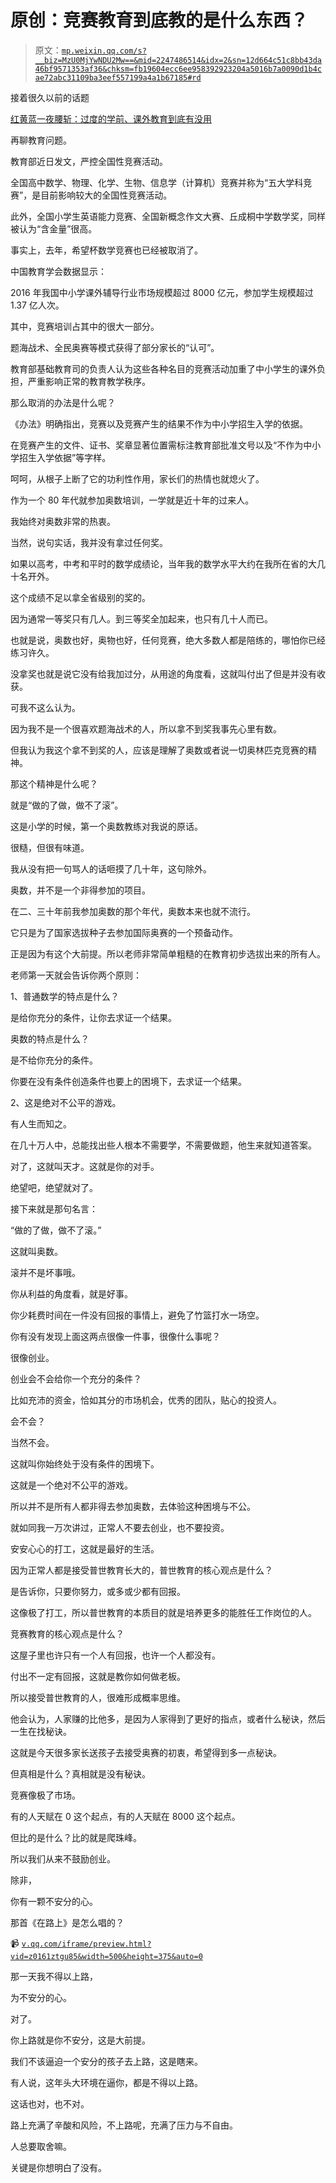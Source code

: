 # 原创：竞赛教育到底教的是什么东西？

> 原文：[`mp.weixin.qq.com/s?__biz=MzU0MjYwNDU2Mw==&mid=2247486514&idx=2&sn=12d664c51c8bb43da46bf9571353af36&chksm=fb19604ecc6ee958392923204a5016b7a0090d1b4cae72abc31109ba3eef557199a4a1b67185#rd`](http://mp.weixin.qq.com/s?__biz=MzU0MjYwNDU2Mw==&mid=2247486514&idx=2&sn=12d664c51c8bb43da46bf9571353af36&chksm=fb19604ecc6ee958392923204a5016b7a0090d1b4cae72abc31109ba3eef557199a4a1b67185#rd)

接着很久以前的话题

[红黄蓝一夜腰斩：过度的学前、课外教育到底有没用](http://mp.weixin.qq.com/s?__biz=MzU0MjYwNDU2Mw==&mid=2247485184&idx=1&sn=ae1101e39b90bcc26a42cb3282554acd&chksm=fb196b7ccc6ee26a1fa6656f20d91cbd91820a9d07ea86f249b787b817d9f0b804c119aa07c7&scene=21#wechat_redirect)

再聊教育问题。

教育部近日发文，严控全国性竞赛活动。

全国高中数学、物理、化学、生物、信息学（计算机）竞赛并称为“五大学科竞赛”，是目前影响较大的全国性竞赛活动。

此外，全国小学生英语能力竞赛、全国新概念作文大赛、丘成桐中学数学奖，同样被认为“含金量”很高。

事实上，去年，希望杯数学竞赛也已经被取消了。

中国教育学会数据显示：

2016 年我国中小学课外辅导行业市场规模超过 8000 亿元，参加学生规模超过 1.37 亿人次。

其中，竞赛培训占其中的很大一部分。

题海战术、全民奥赛等模式获得了部分家长的“认可”。

教育部基础教育司的负责人认为这些各种名目的竞赛活动加重了中小学生的课外负担，严重影响正常的教育教学秩序。

那么取消的办法是什么呢？

《办法》明确指出，竞赛以及竞赛产生的结果不作为中小学招生入学的依据。

在竞赛产生的文件、证书、奖章显著位置需标注教育部批准文号以及“不作为中小学招生入学依据”等字样。

呵呵，从根子上断了它的功利性作用，家长们的热情也就熄火了。

作为一个 80 年代就参加奥数培训，一学就是近十年的过来人。

我始终对奥数非常的热衷。

当然，说句实话，我并没有拿过任何奖。

如果以高考，中考和平时的数学成绩论，当年我的数学水平大约在我所在省的大几十名开外。

这个成绩不足以拿全省级别的奖的。

因为通常一等奖只有几人。到三等奖全加起来，也只有几十人而已。

也就是说，奥数也好，奥物也好，任何竞赛，绝大多数人都是陪练的，哪怕你已经练习许久。

没拿奖也就是说它没有给我加过分，从用途的角度看，这就叫付出了但是并没有收获。

可我不这么认为。

因为我不是一个很喜欢题海战术的人，所以拿不到奖我事先心里有数。

但我认为我这个拿不到奖的人，应该是理解了奥数或者说一切奥林匹克竞赛的精神。

那这个精神是什么呢？

就是“做的了做，做不了滚”。

这是小学的时候，第一个奥数教练对我说的原话。

很糙，但很有味道。

我从没有把一句骂人的话咂摸了几十年，这句除外。

奥数，并不是一个非得参加的项目。

在二、三十年前我参加奥数的那个年代，奥数本来也就不流行。

它只是为了国家选拔种子去参加国际奥赛的一个预备动作。

正是因为有这个大前提。所以老师非常简单粗糙的在教育初步选拔出来的所有人。

老师第一天就会告诉你两个原则：

1、普通数学的特点是什么？

是给你充分的条件，让你去求证一个结果。

奥数的特点是什么？

是不给你充分的条件。

你要在没有条件创造条件也要上的困境下，去求证一个结果。

2、这是绝对不公平的游戏。

有人生而知之。

在几十万人中，总能找出些人根本不需要学，不需要做题，他生来就知道答案。

对了，这就叫天才。这就是你的对手。

绝望吧，绝望就对了。

接下来就是那句名言：

“做的了做，做不了滚。”

这就叫奥数。

滚并不是坏事哦。

你从利益的角度看，就是好事。

你少耗费时间在一件没有回报的事情上，避免了竹篮打水一场空。

你有没有发现上面这两点很像一件事，很像什么事呢？

很像创业。

创业会不会给你一个充分的条件？

比如充沛的资金，恰如其分的市场机会，优秀的团队，贴心的投资人。

会不会？

当然不会。

这就叫你始终处于没有条件的困境下。

这就是一个绝对不公平的游戏。

所以并不是所有人都非得去参加奥数，去体验这种困境与不公。

就如同我一万次讲过，正常人不要去创业，也不要投资。

安安心心的打工，这就是最好的生活。

因为正常人都是接受普世教育长大的，普世教育的核心观点是什么？

是告诉你，只要你努力，或多或少都有回报。

这像极了打工，所以普世教育的本质目的就是培养更多的能胜任工作岗位的人。

竞赛教育的核心观点是什么？

这屋子里也许只有一个人有回报，也许一个人都没有。

付出不一定有回报，这就是教你如何做老板。

所以接受普世教育的人，很难形成概率思维。

他会认为，人家赚的比他多，是因为人家得到了更好的指点，或者什么秘诀，然后一生在找秘诀。

这就是今天很多家长送孩子去接受奥赛的初衷，希望得到多一点秘诀。

但真相是什么？真相就是没有秘诀。

竞赛像极了市场。

有的人天赋在 0 这个起点，有的人天赋在 8000 这个起点。

但比的是什么？比的就是爬珠峰。

所以我们从来不鼓励创业。

除非，

你有一颗不安分的心。

那首《在路上》是怎么唱的？

📹 [`v.qq.com/iframe/preview.html?vid=z0161ztgu85&width=500&height=375&auto=0`](https://v.qq.com/iframe/preview.html?vid=z0161ztgu85&width=500&height=375&auto=0)

那一天我不得以上路，

为不安分的心。

对了。

你上路就是你不安分，这是大前提。

我们不该逼迫一个安分的孩子去上路，这是瞎来。

有人说，这年头大环境在逼你，都是不得以上路。

这话也对，也不对。

路上充满了辛酸和风险，不上路呢，充满了压力与不自由。

人总要取舍嘛。

关键是你想明白了没有。
